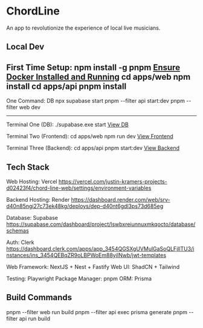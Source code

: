 # ChordLine

An app to revolutionize the experience of local live musicians.

## Local Dev

First Time Setup:
npm install -g pnpm
[Ensure Docker Installed and Running](https://docs.docker.com/desktop)
cd apps/web
npm install
cd apps/api
pnpm install
---------------------------------------------------------

One Command:
DB
npx supabase start
pnpm --filter api start:dev
pnpm --filter web dev

---------------------------------------------------------

Terminal One (DB):
./supabase.exe start
[View DB](http://127.0.0.1:54323/project/default)

Terminal Two (Frontend):
cd apps/web
npm run dev
[View Frontend](http://localhost:3000/)

Terminal Three (Backend):
cd apps/api
pnpm start:dev
[View Backend](http://localhost:3001/docs)

## Tech Stack

Web Hosting: Vercel
https://vercel.com/justin-kramers-projects-d02423f4/chord-line-web/settings/environment-variables

Backend Hosting: Render
https://dashboard.render.com/web/srv-d40n85ngi27c73ek48kg/deploys/dep-d40nt6gdl3ps73d685eg

Database: Supabase
https://supabase.com/dashboard/project/lswbxreiunnuxmkqocto/database/schemas

Auth: Clerk
https://dashboard.clerk.com/apps/app_3454QGSXgUVMulGaSoQLFjllTU3/instances/ins_3454QEBqZR9oLBPWoEm88yiINwb/jwt-templates

Web Framework: NextJS + Nest + Fastify
Web UI: ShadCN + Tailwind

Testing: Playwright
Package Manager: pnpm
ORM: Prisma


## Build Commands

pnpm --filter web run build
pnpm --filter api exec prisma generate
pnpm --filter api run build